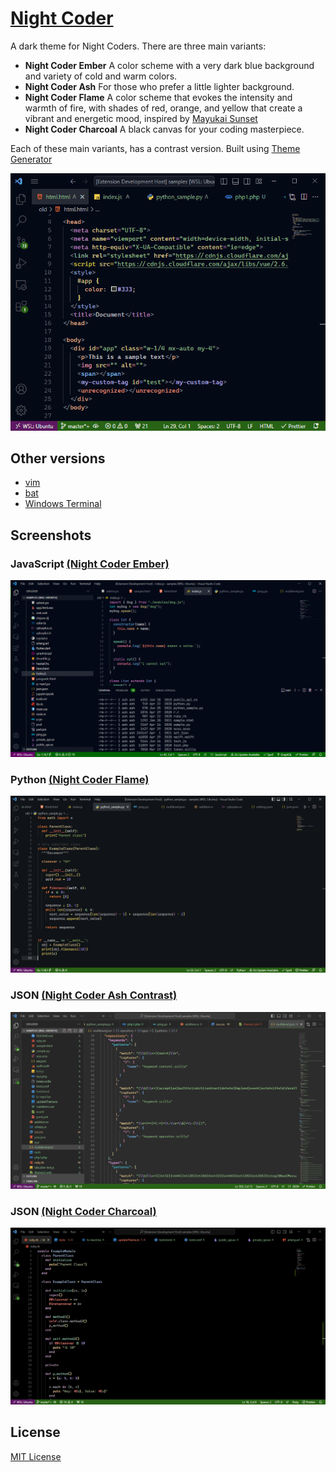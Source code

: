 # [Night Coder](https://marketplace.visualstudio.com/items?itemName=a5hk.night-coder)

A dark theme for Night Coders. There are three main variants:
- **Night Coder Ember** A color scheme with a very dark blue background and variety of cold and warm colors.
- **Night Coder Ash** For those who prefer a little lighter background.
- **Night Coder Flame** A color scheme that evokes the intensity and warmth of fire, with shades of red, orange, and yellow that create a vibrant and energetic mood, inspired by [Mayukai Sunset](https://marketplace.visualstudio.com/items?itemName=GulajavaMinistudio.mayukaithemevsc)
- **Night Coder Charcoal** A black canvas for your coding masterpiece.

Each of these main variants, has a contrast version. Built using [Theme Generator](https://github.com/a5hk/theme-generator)

![html](/screenshot/demo.gif)

## Other versions

- [vim](/vim/colors/)
- [bat](/bat/)
- [Windows Terminal](/windows-terminal/)

## Screenshots

### JavaScript [(Night Coder Ember)](https://vscode.dev/theme/a5hk.night-coder/Night%20Coder%20Ember)

![javascript](/screenshot/n-javascript.png)

### Python [(Night Coder Flame)](https://vscode.dev/theme/a5hk.night-coder/Night%20Coder%20Flame)

![python](/screenshot/nw-python.png)

### JSON [(Night Coder Ash Contrast)](https://vscode.dev/theme/a5hk.night-coder/Night%20Coder%20Ash%20Contrast)

![json](/screenshot/vscode-ash-contrast-json.png)

### JSON [(Night Coder Charcoal)](https://vscode.dev/theme/a5hk.night-coder/Night%20Coder%20Ash%20Charcoal)

![json](/screenshot/vscode-charcoal-ruby.png)

## License

[MIT License](/LICENSE)
